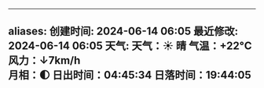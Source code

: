 































































































































































































































































































































































































































































































































































































































































































































































































































































































































































































































































































































































































































































































































































































































































































































































































---
aliases:
创建时间: 2024-06-14 06:05
最近修改: 2024-06-14 06:05
天气: 天气：☀️   晴 气温：+22°C 风力：↓7km/h  
月相：🌓 日出时间：04:45:34 日落时间：19:44:05
---
